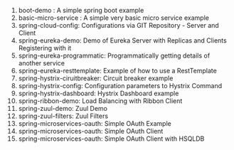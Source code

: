 1. boot-demo : A simple spring boot example
2. basic-micro-service : A simple very basic micro service example
3. spring-cloud-config: Configurations via GIT Repository - Server and Client
4. spring-eureka-demo: Demo of Eureka Server with Replicas and Clients Registering with it
5. spring-eureka-programmatic: Programmatically getting details of another service
6. spring-eureka-resttemplate: Example of how to use a RestTemplate
7. spring-hystrix-ciruitbreaker: Circuit breaker example
8. spring-hystrix-config: Configuration parameters to Hystrix Command
9. spring-hystrix-dashboard: Hystrix Dashboard example
10. spring-ribbon-demo: Load Balancing with Ribbon Client
11. spring-zuul-demo: Zuul Demo
12. spring-zuul-filters: Zuul Filters
13. spring-microservices-oauth: Simple OAuth Example
14. spring-microservices-oauth: Simple OAuth Client 
15. spring-microservices-oauth: Simple OAuth Client with HSQLDB
